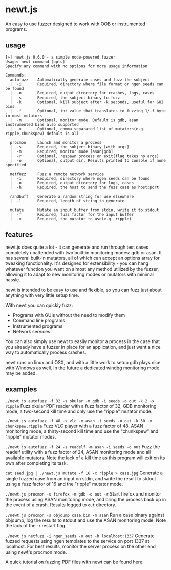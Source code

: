 # newt.js

An easy to use fuzzer designed to work with OOB or instrumented programs. 

## usage
```
[~] newt.js 0.6.0 - a simple node-powered fuzzer
Usage: newt command [opts]
Specify any command with no options for more usage information

Commands:
  autofuzz    Automatically generate cases and fuzz the subject
  |  -i       Required, directory where file format or ngen seeds can be found
  |  -o       Required, output directory for crashes, logs, cases
  |  -s       Required, the subject binary to fuzz
  |  -k       Optional, kill subject after -k seconds, useful for GUI bins
  |  -f       Optional, int value that translates to fuzzing 1/-f byte in most mutators
  |  -m       Optional, monitor mode. Default is gdb, asan instrumented bins also supported
  |  -x       Optional, comma-separated list of mutators(e.g. ripple,chunkspew) default is all

  procmon     Launch and monitor a process
  |  -s       Required, the subject binary [with args]
  |  -m       Required, monitor mode [asan|gdb]
  |  -r       Optional, respawn process on exit(flag takes no args)
  |  -o       Optional, output dir. Results printed to console if none specified

  netfuzz     Fuzz a remote network service
  |  -i       Required, directory where ngen seeds can be found
  |  -o       Required, output directory for logs, cases
  |  -h       Required, the host to send the fuzz case as host:port

  randbuff    Generate a random string for use elsewhere
  |  -l       Required, length of string to generate

  mutate      Mutate an input buffer from stdin, write it to stdout
  |  -f       Required, fuzz factor for the input buffer
  |  -x       Required, the mutator to use(e.g. ripple)
```

## features
newt.js does quite a lot - it can generate and run through test cases completely unattended with two built-in monitoring modes: gdb or asan. It has several built-in mutators, all of which can accept an options array for tweaking functionality. It's designed for extensibility - you can hang whatever function you want on almost any method utilized by the fuzzer, allowing it to adapt to new monitoring modes or mutators with minimal hassle.

newt is intended to be easy to use and flexible, so you can fuzz just about anything with very little setup time. 

With newt you can quickly fuzz:
- Programs with GUIs without the need to modify them
- Command line programs
- Instrumented programs
- Network services

You can also simply use newt to easily monitor a process in the case that you already have a fuzzer in place for an application, and just want a nice way to automatically process crashes. 

newt runs on linux and OSX, and with a little work to setup gdb plays nice with Windows as well. In the future a dedicated windbg monitoring mode may be added. 

## examples
`./newt.js autofuzz -f 32 -s okular -m gdb -i seeds -o out -k 2 -x ripple`
Fuzz okular PDF reader with a fuzz factor of 32, GDB monitoring mode, a two-second kill time and only use the "ripple" mutator mode.

`./newt.js autofuzz -f 48 -s vlc -m asan -i seeds -o out -k 30 -x chunkspew,ripple`
Fuzz VLC player with a fuzz factor of 48, ASAN monitoring mode, a thirty-second kill time and use the "chunkspew" and "ripple" mutator modes.

`./newt.js autofuzz -f 24 -s readelf -m asan -i seeds -o out`
Fuzz the readelf utility with a fuzz factor of 24, ASAN monitoring mode and all available mutators. Note the lack of a kill time as this program will exit on its own after completing its task. 

`cat seed.jpg | ./newt.js mutate -f 16 -x ripple > case.jpg`
Generate a single fuzzed case from an input on stdin, and write the result to stdout using a fuzz factor of 16 and the "ripple" mutator mode.

`./newt.js procmon -s firefox -m gdb -o out -r`
Start firefox and monitor the process using ASAN monitoring mode, and bring the process back up in the event of a crash. Results logged to `out` directory. 

`./newt.js procmon -s objdump case.bin -m asan`
Run a case binary against objdump, log the results to stdout and use the ASAN monitoring mode. Note the lack of the -r restart flag. 

`./newt.js netfuzz -i ngen_seeds -o out -h localhost:1337`
Generate fuzzed requests using ngen templates to the service on port 1337 at localhost. For best results, monitor the server process on the other end using newt's procmon mode. 

A quick tutorial on fuzzing PDF files with newt can be found [here](https://wreet.xyz/2019/03/04/simple-fuzzing-with-newt/).
